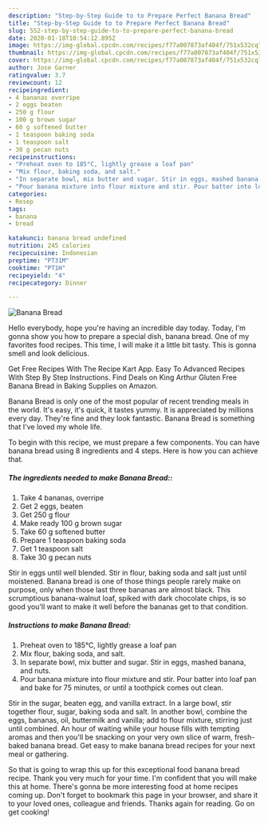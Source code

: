 ```yaml
---
description: "Step-by-Step Guide to to Prepare Perfect Banana Bread"
title: "Step-by-Step Guide to to Prepare Perfect Banana Bread"
slug: 552-step-by-step-guide-to-to-prepare-perfect-banana-bread
date: 2020-01-18T10:54:12.895Z
image: https://img-global.cpcdn.com/recipes/f77a007873af404f/751x532cq70/banana-bread-recipe-main-photo.jpg
thumbnail: https://img-global.cpcdn.com/recipes/f77a007873af404f/751x532cq70/banana-bread-recipe-main-photo.jpg
cover: https://img-global.cpcdn.com/recipes/f77a007873af404f/751x532cq70/banana-bread-recipe-main-photo.jpg
author: Jose Garner
ratingvalue: 3.7
reviewcount: 12
recipeingredient:
- 4 bananas overripe
- 2 eggs beaten
- 250 g flour
- 100 g brown sugar
- 60 g softened butter
- 1 teaspoon baking soda
- 1 teaspoon salt
- 30 g pecan nuts
recipeinstructions:
- "Preheat oven to 185°C, lightly grease a loaf pan"
- "Mix flour, baking soda, and salt."
- "In separate bowl, mix butter and sugar. Stir in eggs, mashed banana, and nuts."
- "Pour banana mixture into flour mixture and stir. Pour batter into loaf pan and bake for 75 minutes, or until a toothpick comes out clean."
categories:
- Resep
tags:
- banana
- bread

katakunci: banana bread undefined
nutrition: 245 calories
recipecuisine: Indonesian
preptime: "PT31M"
cooktime: "PT1H"
recipeyield: "4"
recipecategory: Dinner

---
```



![Banana Bread](https://img-global.cpcdn.com/recipes/f77a007873af404f/751x532cq70/banana-bread-recipe-main-photo.jpg)

Hello everybody, hope you're having an incredible day today. Today, I'm gonna show you how to prepare a special dish, banana bread. One of my favorites food recipes. This time, I will make it a little bit tasty. This is gonna smell and look delicious.

Get Free Recipes With The Recipe Kart App. Easy To Advanced Recipes With Step By Step Instructions. Find Deals on King Arthur Gluten Free Banana Bread in Baking Supplies on Amazon.

Banana Bread is only one of the most popular of recent trending meals in the world. It's easy, it's quick, it tastes yummy. It is appreciated by millions every day. They're fine and they look fantastic. Banana Bread is something that I've loved my whole life.


To begin with this recipe, we must prepare a few components. You can have banana bread using 8 ingredients and 4 steps. Here is how you can achieve that.

##### The ingredients needed to make Banana Bread::

1. Take 4 bananas, overripe
1. Get 2 eggs, beaten
1. Get 250 g flour
1. Make ready 100 g brown sugar
1. Take 60 g softened butter
1. Prepare 1 teaspoon baking soda
1. Get 1 teaspoon salt
1. Take 30 g pecan nuts


Stir in eggs until well blended. Stir in flour, baking soda and salt just until moistened. Banana bread is one of those things people rarely make on purpose, only when those last three bananas are almost black. This scrumptious banana-walnut loaf, spiked with dark chocolate chips, is so good you&#39;ll want to make it well before the bananas get to that condition. 

##### Instructions to make Banana Bread:

1. Preheat oven to 185°C, lightly grease a loaf pan
1. Mix flour, baking soda, and salt.
1. In separate bowl, mix butter and sugar. Stir in eggs, mashed banana, and nuts.
1. Pour banana mixture into flour mixture and stir. Pour batter into loaf pan and bake for 75 minutes, or until a toothpick comes out clean.


Stir in the sugar, beaten egg, and vanilla extract. In a large bowl, stir together flour, sugar, baking soda and salt. In another bowl, combine the eggs, bananas, oil, buttermilk and vanilla; add to flour mixture, stirring just until combined. An hour of waiting while your house fills with tempting aromas and then you&#39;ll be snacking on your very own slice of warm, fresh-baked banana bread. Get easy to make banana bread recipes for your next meal or gathering. 

So that is going to wrap this up for this exceptional food banana bread recipe. Thank you very much for your time. I'm confident that you will make this at home. There's gonna be more interesting food at home recipes coming up. Don't forget to bookmark this page in your browser, and share it to your loved ones, colleague and friends. Thanks again for reading. Go on get cooking!
